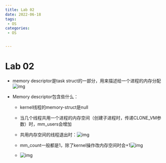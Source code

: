 ```yaml
---
title: Lab 02
date: 2022-06-18
tags:
 - OS
categories:
 - OS


---
```


# Lab 02

- memory descriptor是task struct的一部分，用来描述给一个进程的内存分配![img](https://api2.mubu.com/v3/document_image/3620fdae-61c3-4e0a-bf68-bee80761dc05-14899999.jpg)

- Memory descriptor包含些什么：

  

  - kernel线程的memory-struct是null

  - 当几个线程共用一个进程的内存空间（创建子进程时，传递CLONE_VM参数）时，mm_users会增加

  - 共用内存空间的线程退出时：![img](https://api2.mubu.com/v3/document_image/0dedaedb-5ecc-44ce-9c13-3339339865fa-14899999.jpg)

  - mm_count一般都是1，除了kernel操作改内存空间时会+1![img](https://api2.mubu.com/v3/document_image/56d64d31-8e9c-496f-a0bc-16747a55d84a-14899999.jpg)

  - ![img](https://markdown-1301334775.cos.eu-frankfurt.myqcloud.com/63a1841a-49b5-49b8-8d37-316fd03a69de-14899999.jpg)